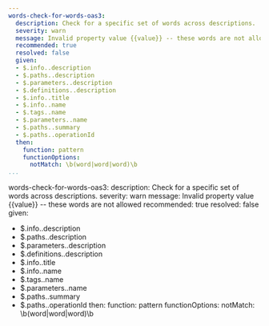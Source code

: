 ```yaml
---
words-check-for-words-oas3:
  description: Check for a specific set of words across descriptions. 
  severity: warn
  message: Invalid property value {{value}} -- these words are not allowed
  recommended: true
  resolved: false
  given:
  - $.info..description
  - $.paths..description
  - $.parameters..description
  - $.definitions..description
  - $.info..title
  - $.info..name
  - $.tags..name
  - $.parameters..name
  - $.paths..summary
  - $.paths..operationId
  then:
    function: pattern
    functionOptions:
      notMatch: \b(word|word|word)\b
...
```

words-check-for-words-oas3:
  description: Check for a specific set of words across descriptions.
  severity: warn
  message: Invalid property value {{value}} -- these words are not allowed
  recommended: true
  resolved: false
  given:
  - $.info..description
  - $.paths..description
  - $.parameters..description
  - $.definitions..description
  - $.info..title
  - $.info..name
  - $.tags..name
  - $.parameters..name
  - $.paths..summary
  - $.paths..operationId
  then:
    function: pattern
    functionOptions:
      notMatch: \b(word|word|word)\b